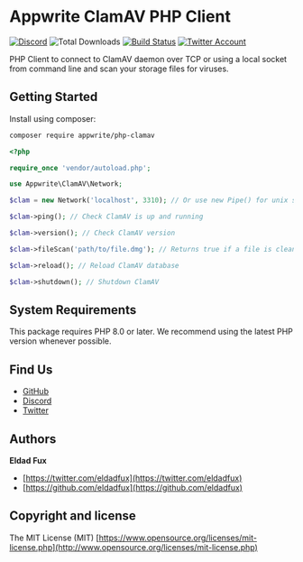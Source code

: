 # Appwrite ClamAV PHP Client

[![Discord](https://img.shields.io/discord/564160730845151244?label=discord&style=flat-square)](https://appwrite.io/discord?r=Github)
![Total Downloads](https://img.shields.io/packagist/dt/appwrite/php-clamav.svg?style=flat-square)
[![Build Status](https://img.shields.io/travis/com/appwrite/php-clamav?style=flat-square)](https://travis-ci.com/appwrite/php-clamav)
[![Twitter Account](https://img.shields.io/twitter/follow/appwrite?color=00acee&label=twitter&style=flat-square)](https://twitter.com/appwrite)

PHP Client to connect to ClamAV daemon over TCP or using a local socket from command line and scan your storage files for viruses.

## Getting Started

Install using composer:
```bash
composer require appwrite/php-clamav
```

```php
<?php

require_once 'vendor/autoload.php';

use Appwrite\ClamAV\Network;

$clam = new Network('localhost', 3310); // Or use new Pipe() for unix socket

$clam->ping(); // Check ClamAV is up and running

$clam->version(); // Check ClamAV version

$clam->fileScan('path/to/file.dmg'); // Returns true if a file is clean or false if a file is infected

$clam->reload(); // Reload ClamAV database

$clam->shutdown(); // Shutdown ClamAV
```

## System Requirements

This package requires PHP 8.0 or later. We recommend using the latest PHP version whenever possible.

## Find Us

* [GitHub](https://github.com/appwrite)
* [Discord](https://appwrite.io/discord)
* [Twitter](https://twitter.com/appwrite)

## Authors

**Eldad Fux**

+ [https://twitter.com/eldadfux](https://twitter.com/eldadfux)
+ [https://github.com/eldadfux](https://github.com/eldadfux)

## Copyright and license

The MIT License (MIT) [https://www.opensource.org/licenses/mit-license.php](http://www.opensource.org/licenses/mit-license.php)
